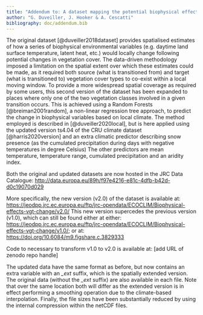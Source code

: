 ```yaml
---
title: "Addendum to: A dataset mapping the potential biophysical effects of vegetation cover change"
author: "G. Duveiller, J. Hooker & A. Cescatti"
bibliography: doc/addendum.bib
---
```


The original dataset [@duveiller2018dataset] provides spatialised estimates of how a series of biophysical environmental variables (e.g. daytime land surface temperature, latent heat, etc.) would locally change following potential changes in vegetation cover.
The data-driven methodology imposed a limitation on the spatial extent over which these estimates could be made, as it required both source (what is transitioned from) and target (what is transitioned to) vegetation cover types to co-exist within a local moving window.
To provide a more widespread spatial coverage as required by some users, this second version of the dataset has been expanded to places where only one of the two vegetation classes involved in a given transition occurs.
This is achieved using a Random Forests [@breiman2001random], a non-linear regression tree approach, to predict the change in biophysical variables based on local climate.
The method employed is described in [@duveiller2020local], but is here applied using the updated version ts4.04 of the CRU climate dataset [@harris2020version] and an extra climatic predictor describing snow presence (as the cumulated precipitation during days with negative temperatures in degree Celsius) The other predictors are mean temperature, temperature range, cumulated precipitation and an aridity index.

Both the original and updated datasets are now hosted in the JRC Data Catalogue:
http://data.europa.eu/89h/f97e4216-e81c-4dfb-b42d-d0c19070d029

More specifically, the new version (v2.0) of the dataset is available at: https://jeodpp.jrc.ec.europa.eu/ftp/jrc-opendata/ECOCLIM/Biophysical-effects-vgt-change/v2.0/
This new version supercedes the previous version (v1.0), which can still be found either at either:
https://jeodpp.jrc.ec.europa.eu/ftp/jrc-opendata/ECOCLIM/Biophysical-effects-vgt-change/v1.0/; or at: https://doi.org/10.6084/m9.figshare.c.3829333

Code to necessary to transform v1.0 to v2.0 is available at: [add URL of zenodo repo handle]

The updated data have the same format as before, but now contains an extra variable with an *_ext* suffix, which is the spatially extended version. The original data (without the *_ext* suffix) are also available in each file. Note that over the same location both will differ as the extended version is in effect performing a smoothing operation due to the climate-based interpolation. Finally, the file sizes have been substantially reduced by using the internal compression within the netCDF files.
